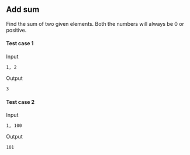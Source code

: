 ## Add sum

Find the sum of two given elements. Both the numbers will always be 0 or positive.

#### Test case 1

Input

```
1, 2
```

Output

```
3
```

#### Test case 2

Input

```
1, 100
```

Output

```
101
```